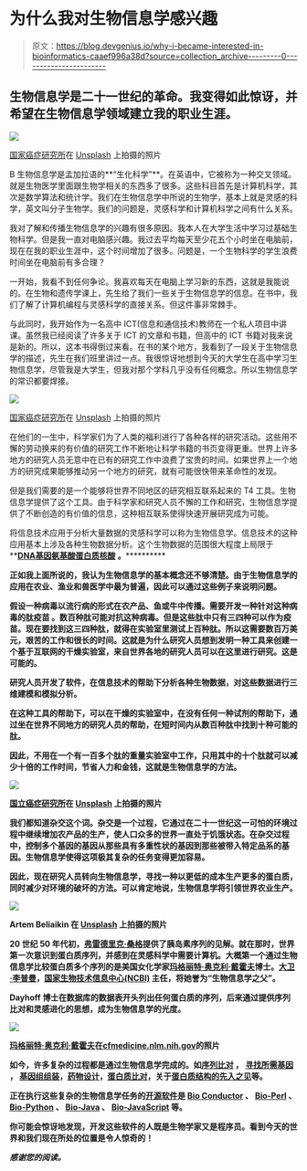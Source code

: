 # 为什么我对生物信息学感兴趣

> 原文：<https://blog.devgenius.io/why-i-became-interested-in-bioinformatics-caaef996a38d?source=collection_archive---------0----------------------->

## 生物信息学是二十一世纪的革命。我变得如此惊讶，并希望在生物信息学领域建立我的职业生涯。

![](img/f8c12f5ad344cab05ff4e19785b34258.png)

[国家癌症研究所](https://unsplash.com/@nci?utm_source=unsplash&utm_medium=referral&utm_content=creditCopyText)在 [Unsplash](https://unsplash.com/s/photos/biotechnology?utm_source=unsplash&utm_medium=referral&utm_content=creditCopyText) 上拍摄的照片

B 生物信息学是孟加拉语的**“生化科学”**。在英语中，它被称为一种交叉领域。就是生物医学里面跟生物学相关的东西多了很多。这些科目首先是计算机科学，其次是数学算法和统计学。我们在生物信息学中所说的生物学，基本上就是灵感的科学，英文叫分子生物学。我们的问题是，灵感科学和计算机科学之间有什么关系。

我对了解和传播生物信息学的兴趣有很多原因。我本人在大学生活中学习过基础生物科学。但是我一直对电脑感兴趣。我过去平均每天至少花五个小时坐在电脑前，现在在我的职业生涯中，这个时间增加了很多。问题是，一个生物科学的学生浪费时间坐在电脑前有多合理？

一开始，我看不到任何争论。我喜欢每天在电脑上学习新的东西，这就是我能说的。在生物和遗传学课上，先生给了我们一些关于生物信息学的信息。在书中，我们了解了计算机编程与灵感科学的直接关系。但这件事非常棘手。

与此同时，我开始作为一名高中 ICT(信息和通信技术)教师在一个私人项目中讲课。虽然我已经阅读了许多关于 ICT 的文章和书籍，但高中的 ICT 书籍对我来说是新的。所以，这本书得倒过来看。在书的某个地方，我看到了一段关于生物信息学的描述，先生在我们班里讲过一点。我很惊讶地想到今天的大学生在高中学习生物信息学，尽管我是大学生，但我对那个学科几乎没有任何概念。所以生物信息学的常识都要焊接。

![](img/3b66624e9801257469c886e8e07b37e2.png)

[国家癌症研究所](https://unsplash.com/@nci?utm_source=unsplash&utm_medium=referral&utm_content=creditCopyText)在 [Unsplash](https://unsplash.com/s/photos/biotechnology?utm_source=unsplash&utm_medium=referral&utm_content=creditCopyText) 上拍摄的照片

在他们的一生中，科学家们为了人类的福利进行了各种各样的研究活动。这些用不懈的劳动换来的有价值的研究工作不断地让科学书籍的书页变得更重。世界上许多地方的研究人员无意中在已有的研究工作中浪费了宝贵的时间。如果世界上一个地方的研究成果能够推动另一个地方的研究，就有可能很快带来革命性的发现。

但是我们需要的是一个能够将世界不同地区的研究相互联系起来的 T4 工具。生物信息学提供了这个工具。由于科学家和研究人员不懈的工作和研究，生物信息学提供了不断创造的有价值的信息，这种相互联系使得快速开展研究成为可能。

将信息技术应用于分析大量数据的灵感科学可以称为生物信息学。信息技术的这种应用基本上涉及各种生物数据分析。这个生物数据的范围很大程度上局限于**[**DNA**](https://en.wikipedia.org/wiki/DNA)**[**基因**](https://en.wikipedia.org/wiki/Gene)**[**氨基酸**](https://en.wikipedia.org/wiki/Amino_acid)**[**蛋白质**](https://en.wikipedia.org/wiki/Protein)**[**核酸**](https://en.wikipedia.org/wiki/Nucleic_acid) **。************

****正如我上面所说的，我认为生物信息学的基本概念还不够清楚。由于生物信息学的应用在农业、渔业和兽医学中最为普遍，因此可以通过这些例子来说明问题。****

****假设一种病毒以流行病的形式在农产品、鱼或牛中传播。需要开发一种针对这种病毒的肽疫苗 。数百种肽可能对抗这种病毒。但是这些肽中只有三四种可以作为疫苗。现在要找到这三四种肽，就得在实验室里测试上百种肽。所以这需要数百万美元，艰苦的工作和很长的时间。这就是为什么研究人员想到发明一种工具来创建一个基于互联网的干燥实验室，来自世界各地的研究人员可以在这里进行研究。这是可能的。****

****研究人员开发了软件，在信息技术的帮助下分析各种生物数据，对这些数据进行三维建模和模拟分析。****

****在这种工具的帮助下，可以在干燥的实验室中，在没有任何一种试剂的帮助下，通过坐在世界不同地方的研究人员的帮助，在短时间内从数百种肽中找到十种可能的肽。****

****因此，不用在一个有一百多个肽的重量实验室中工作，只用其中的十个肽就可以减少十倍的工作时间，节省人力和金钱，这就是生物信息学的方法。****

****![](img/e8962f0082c24482a71b4aae4065d84e.png)****

****[国立癌症研究所](https://unsplash.com/@nci?utm_source=unsplash&utm_medium=referral&utm_content=creditCopyText)在 [Unsplash](https://unsplash.com/s/photos/biotechnology?utm_source=unsplash&utm_medium=referral&utm_content=creditCopyText) 上拍摄的照片****

****我们都知道杂交这个词。杂交是一个过程，它通过在二十一世纪这一可怕的环境过程中继续增加农产品的生产，使人口众多的世界一直处于饥饿状态。在杂交过程中，控制多个基因的基因从那些具有多重性状的基因到那些被带入特定品系的基因。生物信息学使得这项极其复杂的任务变得更加容易。****

****因此，现在研究人员转向生物信息学，寻找一种以更低的成本生产更多的蛋白质，同时减少对环境的破坏的方法。可以肯定地说，生物信息学将引领世界农业生产。****

****![](img/0bd88a20ff7b2d77c895c9a878d98f8c.png)****

****Artem Beliaikin 在 [Unsplash](https://unsplash.com/s/photos/agriculture-research?utm_source=unsplash&utm_medium=referral&utm_content=creditCopyText) 上拍摄的照片****

****20 世纪 50 年代初，[弗雷德里克·桑格](https://en.wikipedia.org/wiki/Frederick_Sanger)提供了胰岛素序列的见解。就在那时，世界第一次意识到蛋白质序列，并感到在灵感科学中需要计算机。大概第一个通过生物信息学比较蛋白质多个序列的是美国女化学家[玛格丽特·奥克利·戴霍夫](https://en.wikipedia.org/wiki/Margaret_Oakley_Dayhoff)博士。[大卫·李普曼](https://en.wikipedia.org/wiki/David_J._Lipman)，[国家生物技术信息中心(NCBI)](https://www.ncbi.nlm.nih.gov/) 主任，将她誉为“**生物信息学之父”**。****

****Dayhoff 博士在数据库的数据表开头列出任何蛋白质的序列，后来通过提供序列比对和灵感进化的思想，成为生物信息学的光度。****

****![](img/dac730911da4593581f9180bc7ce6552.png)****

****[玛格丽特·奥克利·戴霍夫](https://en.wikipedia.org/wiki/Margaret_Oakley_Dayhoff)在[cfmedicine.nlm.nih.gov](https://cfmedicine.nlm.nih.gov/gallery/photo_76_7.html)的照片****

****如今，许多复杂的过程都是通过生物信息学完成的。如[序列比对](https://en.wikipedia.org/wiki/Sequence_alignment) **，** [寻找所需基因](https://www.ncbi.nlm.nih.gov/books/NBK26837/) **，** [基因组组装](https://www.sciencedirect.com/topics/agricultural-and-biological-sciences/genome-assembly)，[药物设计](https://en.wikipedia.org/wiki/Drug_design)，[蛋白质比对](https://www.ebi.ac.uk/Tools/msa/clustalw2/)，关于[蛋白质结构的先入之见](https://en.wikipedia.org/wiki/Protein_structure)等。****

****正在执行这些复杂的生物信息学任务的[开源软件](https://opensource.com/resources/what-open-source)是 [Bio Conductor](https://www.bioconductor.org/) 、 [Bio-Perl](https://bioperl.org/) 、 [Bio-Python](https://biopython.org/) 、 [Bio-Java](https://biojava.org/) 、 [Bio-JavaScript](https://en.wikipedia.org/wiki/BioJS) 等。****

****你可能会惊讶地发现，开发这些软件的人既是生物学家又是程序员。看到今天的世界和我们现在所处的位置是令人惊奇的！****

*****感谢您的阅读。*****